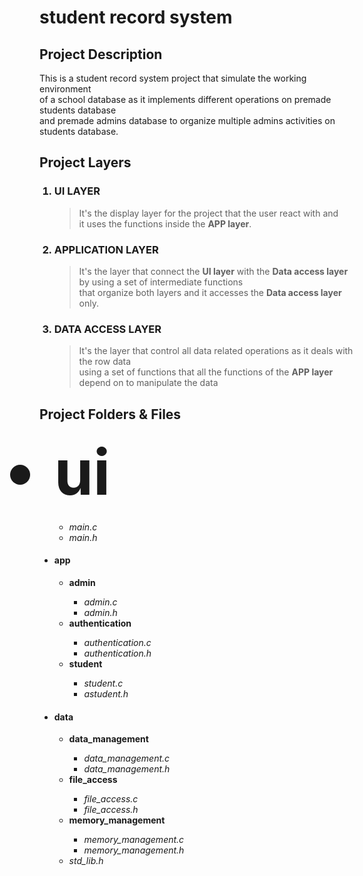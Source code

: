# student record system

## Project Description
<p>This is a student record system project that simulate the working environment <br>
of a school database as it implements different operations on premade students database<br>
and premade admins database to organize multiple admins activities on students database.
</p>

## Project Layers

<ol>
<h3><li>UI LAYER</li></h3>
<blockquote>
<p>It's the display layer for the project that the user react with and <br>
it uses the functions inside the <strong>APP layer</strong>.</p>
</blockquote>
<h3><li>APPLICATION LAYER</li></h3>
<blockquote>
<p>It's the layer that connect the <strong>UI layer</strong> with the <strong>Data access layer</strong>
by using a set of intermediate functions <br>that organize both layers and it accesses the <strong>Data access layer</strong> only.</p>
</blockquote>
<h3><li>DATA ACCESS LAYER</li></h3>
<blockquote>
<p>It's the layer that control all data related operations as it deals with the row data <br>
using a set of functions that all the functions of the <strong>APP layer</strong> <br>
depend on to manipulate the data</p>
</blockquote>
</ol>

## Project Folders & Files

<ul>
 <h4><li style="font-size:100px;">ui</li></h4>
  <ul>
   <li><em>main.c</em></li>
   <li><em>main.h</em></li>
  </ul>
 <h4><li>app</li></h4>
  <ul>
   <li><strong>admin</strong></li>
    <ul>
     <li><em>admin.c</em></li>
     <li><em>admin.h</em></li>
    </ul>
   <li><strong>authentication</strong></li>
    <ul>
     <li><em>authentication.c</em></li>
     <li><em>authentication.h</em></li>
    </ul>
   <li><strong>student</strong></li>
    <ul>
     <li><em>student.c</em></li>
     <li><em>astudent.h</em></li>
    </ul>
  </ul>
 <h4><li>data</li></h4>
  <ul>
   <li><strong>data_management</strong></li>
    <ul>
     <li><em>data_management.c</em></li>
     <li><em>data_management.h</em></li>
    </ul>
   <li><strong>file_access</strong></li>
    <ul>
     <li><em>file_access.c</em></li>
     <li><em>file_access.h</em></li>
    </ul>
   <li><strong>memory_management</strong></li>
    <ul>
     <li><em>memory_management.c</em></li>
     <li><em>memory_management.h</em></li>
    </ul>
   <li><em>std_lib.h</em></li>
  </ul>
</ul>